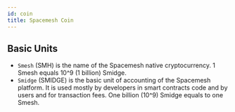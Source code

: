 ```yaml
---
id: coin
title: Spacemesh Coin
---
```


## Basic Units
- `Smesh` (SMH) is the name of the Spacemesh native cryptocurrency. 1 Smesh equals 10^9 (1 billion) Smidge.
- `Smidge` (SMIDGE) is the basic unit of accounting of the Spacemesh platform. It is used mostly by developers in smart contracts code and by users and for transaction fees. One billion (10^9) Smidge equals to one Smesh.
